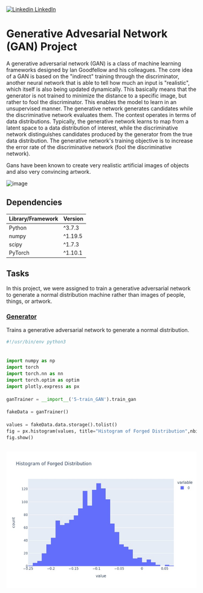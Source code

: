 [![Linkedin](https://i.stack.imgur.com/gVE0j.png) LinkedIn](https://www.linkedin.com/in/AnthonyArmoursProfile)

# Generative Advesarial Network (GAN) Project
A generative adversarial network (GAN) is a class of machine learning frameworks designed by Ian Goodfellow and his colleagues. The core idea of a GAN is based on the "indirect" training through the discriminator, another neural network that is able to tell how much an input is "realistic", which itself is also being updated dynamically. This basically means that the generator is not trained to minimize the distance to a specific image, but rather to fool the discriminator. This enables the model to learn in an unsupervised manner. The generative network generates candidates while the discriminative network evaluates them. The contest operates in terms of data distributions. Typically, the generative network learns to map from a latent space to a data distribution of interest, while the discriminative network distinguishes candidates produced by the generator from the true data distribution. The generative network's training objective is to increase the error rate of the discriminative network (fool the discriminative network).

Gans have been known to create very realistic artificial images of objects and also very convincing artwork.

![image](https://www.google.com/imgres?imgurl=https%3A%2F%2Fneurohive.io%2Fwp-content%2Fuploads%2F2018%2F07%2Fnon-existing-celebrities-generated-with-an-evolving-GAN-network.jpg&imgrefurl=https%3A%2F%2Fneurohive.io%2Fen%2Fstate-of-the-art%2Ffaster-learning-and-better-image-quality-with-evolving-generative-adversarial-networks%2F&tbnid=55o3X3bUvIYblM&vet=12ahUKEwiEiO_N0Ln2AhUUdM0KHcxkCbEQMygdegUIARCWAg..i&docid=jl_S7i25yqW6rM&w=1000&h=509&q=Generative%20Adversarial%20Network&hl=en&ved=2ahUKEwiEiO_N0Ln2AhUUdM0KHcxkCbEQMygdegUIARCWAg)

## Dependencies
| Library/Framework  | Version |
| ------------------ | ------- |
| Python             | ^3.7.3  |
| numpy              | ^1.19.5 |
| scipy              | ^1.7.3  |
| PyTorch            | ^1.10.1 |

## Tasks
In this project, we were assigned to train a generative adversarial network to generate a normal distribution machine rather than images of people, things, or artwork.

### [Generator](https://github.com/AnthonyArmour/holbertonschool-machine_learning/blob/master/unsupervised_learning/0x05-GANs/5-train_GAN.py "Generator")
Trains a generative adversarial network to generate a normal distribution.

``` python
#!/usr/bin/env python3


import numpy as np
import torch
import torch.nn as nn
import torch.optim as optim
import plotly.express as px

ganTrainer = __import__('5-train_GAN').train_gan

fakeData = ganTrainer()

values = fakeData.data.storage().tolist()
fig = px.histogram(values, title="Histogram of Forged Distribution",nbins=50)
fig.show()
```

![image](https://github.com/AnthonyArmour/holbertonschool-machine_learning/blob/master/unsupervised_learning/0x05-GANs/images/Gan-sampled.jpg)
---